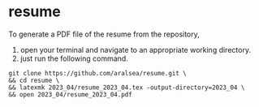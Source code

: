# resume
To generate a PDF file of the resume from the repository, 
1. open your terminal and navigate to an appropriate working directory.
2. just run the following command.
``` shell
git clone https://github.com/aralsea/resume.git \
&& cd resume \
&& latexmk 2023_04/resume_2023_04.tex -output-directory=2023_04 \
&& open 2023_04/resume_2023_04.pdf
```

